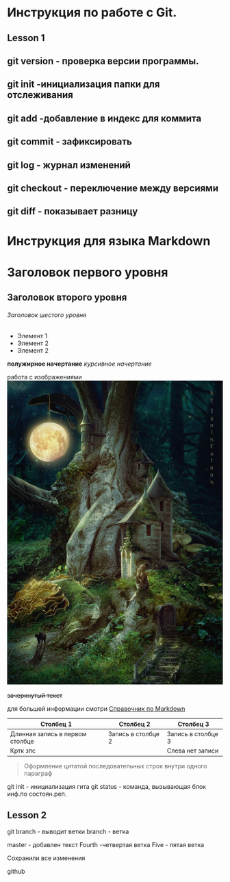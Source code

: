 # Инструкция по работе с Git.

## Lesson 1

## git version - проверка версии программы.
## git init -инициализация папки для отслеживания
## git add -добавление в индекс для коммита
## git commit  - зафиксировать
## git log - журнал изменений
## git checkout - переключение между версиями
## git diff - показывает разницу
# Инструкция для языка Markdown
# Заголовок первого уровня
## Заголовок второго уровня
###### Заголовок шестого уровня
* Элемент 1
* Элемент 2
* Элемент 2

**полужирное начертание**
*курсивное начертание*

работа с изображениями
![Это лес](лес.jpg)

~~зачеркнутый текст~~

для большей информации смотри [Справочник по Markdown](https://learn.microsoft.com/ru-ru/contribute/content/markdown-reference)

|Столбец 1|Столбец 2|Столбец 3|
|-|--------|---|
|Длинная запись в первом столбце|Запись в столбце 2|Запись в столбце 3|
|Кртк зпс| |Слева нет записи|


> Оформление цитатой последовательных строк внутри одного параграф

git init - инициализация гита
git status - команда, вызывающая блок инф.по состоян.реп.
## Lesson 2
git branch - выводит ветки
branch - ветка


master - добавлен текст
Fourth -четвертая ветка
Five - пятая ветка

Сохранили все изменения

github
